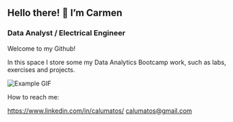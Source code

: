 ## Hello there! 👋 I’m Carmen

### Data Analyst / Electrical Engineer

Welcome to my Github! 

In this space I store some my Data Analytics Bootcamp work, such as labs, exercises and projects.

![Example GIF]([images/example.gif](https://github.com/calumatos/calumatos/blob/main/gitreadme.gif))



How to reach me:

https://www.linkedin.com/in/calumatos/
calumatos@gmail.com
